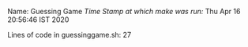 Name: Guessing Game
*Time Stamp at which make was run:*
Thu Apr 16 20:56:46 IST 2020

Lines of code in guessinggame.sh:
27
